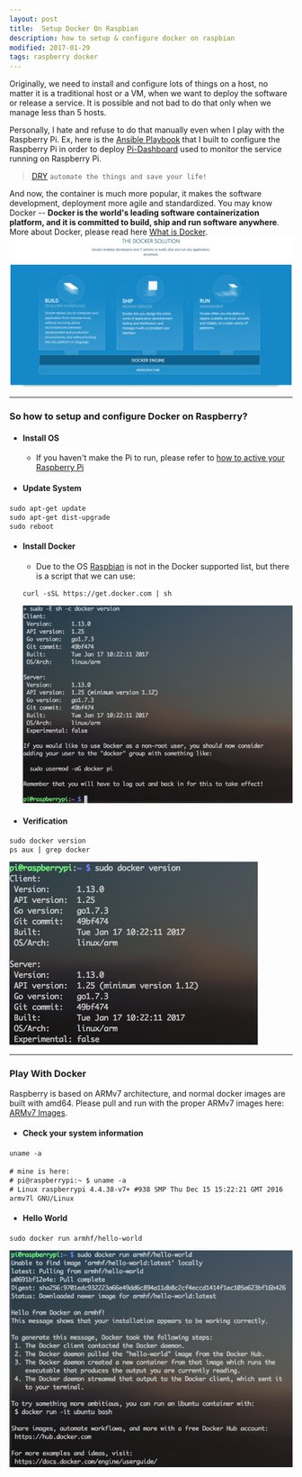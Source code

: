 ```yaml
---
layout: post
title:  Setup Docker On Raspbian
description: how to setup & configure docker on raspbian
modified: 2017-01-29
tags: raspberry docker
---
```


Originally, we need to install and configure lots of things on a host, no matter it is a traditional host or a VM, when we want to deploy the software or release a service. It is possible and not bad to do that only when we manage less than 5 hosts.

Personally, I hate and refuse to do that manually even when I play with the Raspberry Pi. Ex, here is the [Ansible Playbook][1] that I built to configure the Raspberry Pi in order to deploy [Pi-Dashboard][2] used to monitor the service running on Raspberry Pi.

> [DRY][3] `automate the things and save your life!`

And now, the container is much more popular, it makes the software development, deployment more agile and standardized. You may know Docker -- __Docker is the world's leading software containerization platform, and it is committed to build, ship and run software anywhere__. More about Docker, please read here [What is Docker][6].
![what-is-docker](/assets/images/docker-intro.png)

---

### So how to setup and configure Docker on Raspberry?

+ #### Install OS
  + If you haven't make the Pi to run, please refer to [how to active your Raspberry Pi][4]

+ #### Update System
```
sudo apt-get update
sudo apt-get dist-upgrade
sudo reboot
```

+ #### Install Docker
  + Due to the OS [Raspbian][5] is not in the Docker supported list, but there is a script that we can use:

  ```
  curl -sSL https://get.docker.com | sh
  ```
  ![docker-on-raspbian](/assets/images/docker-on-raspberry.png)

+ #### Verification
```
sudo docker version
ps aux | grep docker
```
![docker-info](/assets/images/docker-info.png)

---

### Play With Docker
Raspberry is based on ARMv7 architecture, and normal docker images are built with amd64. Please pull and run with the proper ARMv7 images here: [ARMv7 Images][7].

+ #### Check your system information

```
uname -a

# mine is here:
# pi@raspberrypi:~ $ uname -a
# Linux raspberrypi 4.4.38-v7+ #938 SMP Thu Dec 15 15:22:21 GMT 2016 armv7l GNU/Linux
```

+ #### Hello World

```
sudo docker run armhf/hello-world
```
![hello-world-by-docker](/assets/images/hello-world-by-docker.png)

[1]: https://github.com/shawzt/ansible-pi
[2]: https://github.com/shawzt/pi_dashboard
[3]: https://en.wikipedia.org/wiki/Don't_repeat_yourself
[4]: /posts/setup-raspberry
[5]: https://www.raspberrypi.org/downloads/raspbian/
[6]: https://www.docker.com/what-docker
[7]: https://hub.docker.com/u/armhf/
